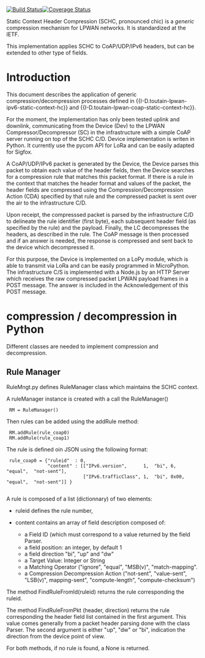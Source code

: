 [![Build Status](https://travis-ci.org/ltn22/SCHC.svg?branch=master)](https://travis-ci.org/ltn22/SCHC)[![Coverage Status](https://coveralls.io/repos/github/ltn22/SCHC/badge.svg?branch=master)](https://coveralls.io/github/ltn22/SCHC?branch=master)

Static Context Header Compression (SCHC, pronounced chic) is a *generic* compression mechanism for LPWAN networks. It is standardized at the IETF.

This implementation applies SCHC to CoAP/UDP/IPv6 headers, but can be extended to other type of fields.

# Introduction

This document describes the application of generic compression/decompression processes defined in {{I-D.toutain-lpwan-ipv6-static-context-hc}} and {{I-D.toutain-lpwan-coap-static-context-hc}}.

For the moment, the implementation has only been tested uplink and downlink, communicating from the Device (Dev) to the LPWAN Compressor/Decompressor (SC) in the infrastructure with a simple CoAP server running on top of the SCHC C/D. Device implementation is 
writen in Python. It currently use the pycom API for LoRa and can be easily adapted for Sigfox.

A CoAP/UDP/IPv6 packet is generated by the Device, the Device parses this packet to obtain each value of the header fields, then the Device searches for a compression rule that matches this packet format. If there is a rule in the context that matches the header format and values of the packet, the header fields are compressed using the Compression/Decompression Action (CDA) specified by that rule and the compressed packet is sent over the air to the infrastructure C/D.

Upon receipt, the compresssed packet is parsed by the infrastructure C/D to delineate the rule identifier (first byte), each subsequent header field (as specified by the rule) and the payload. Finally, the LC decompresses the headers, as described in the rule. The CoAP message is then processed and if an answer is needed, the response is compressed and sent back to the device which decompressed it.

For this purpose, the Device is implemented on a LoPy module, which is able to transmit via LoRa and can be easily programmed in MicroPython. The infrastructure C/S is implemented with a Node.js by an HTTP Server which receives the raw compressed packet LPWAN payload frames in a POST message. The answer is included in the Acknowledgement of this POST message.

# compression / decompression in Python

Different classes are needed to implement compression and decompression. 

## Rule Manager

RuleMngt.py defines RuleManager class which maintains the SCHC context.

A ruleManager instance is created with a call the RuleManager()

~~~~
 RM = RuleManager()
~~~~

Then rules can be added using the addRule method:

~~~~
 RM.addRule(rule_coap0)
 RM.addRule(rule_coap1)
~~~~

The rule is defined oin JSON using the following format:

~~~~
 rule_coap0 = {"ruleid"  : 0,
               "content" : [["IPv6.version",      1,  "bi", 6,                  "equal",  "not-sent"],
                            ["IPv6.trafficClass", 1,  "bi", 0x00,               "equal",  "not-sent"]] }
 
~~~~

A rule is composed of a list (dictionnary) of two elements:

 * ruleid defines the rule number,
 * content contains an array of field description composed of:
 
   * a Field ID (which must correspond to a value returned by the field Parser.
   * a field position: an integer, by default 1
   * a field direction "bi", "up" and "dw"
   * a Target Value: Integer or String
   * a Matching Operator ("ignore", "equal", "MSB(v)", "match-mapping".
   * a Compression Decompression Action ("not-sent", "value-sent", "LSB(v)", mapping-sent", "compute-length", "compute-checksum")
   
The method FindRuleFromId(ruleid) returns the rule corresponding the ruleid.

The method FindRuleFromPkt (header, direction) returns the rule corresponding the header
field list contained in the first argument. This value comes generally from a packet
header parsing done with the class Parser. The second argument is either "up", "dw" or "bi",
indication the direction from the device point of view.

For both methods, if no rule is found, a None is returned.



